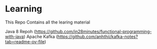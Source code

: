 # Learning
This Repo Contains all the learing material 

Java 8 Repoh (https://github.com/in28minutes/functional-programming-with-java)
Apache Kafka (https://github.com/anhthii/kafka-notes?tab=readme-ov-file)
